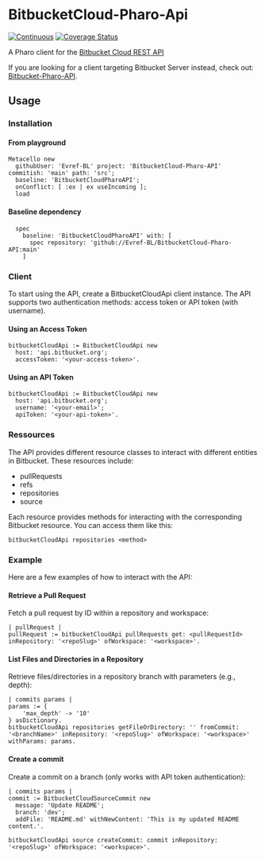 # BitbucketCloud-Pharo-Api

[![Continuous](https://github.com/Evref-BL/BitbucketCloud-Pharo-API/actions/workflows/continuous.yml/badge.svg)](https://github.com/Evref-BL/BitbucketCloud-Pharo-API/actions/workflows/continuous.yml)
[![Coverage Status](https://coveralls.io/repos/github/Evref-BL/BitbucketCloud-Pharo-API/badge.svg?branch=develop)](https://coveralls.io/github/Evref-BL/BitbucketCloud-Pharo-API?branch=develop)

A Pharo client for the [Bitbucket Cloud REST API](https://developer.atlassian.com/cloud/bitbucket/rest/intro)

If you are looking for a client targeting Bitbucket Server instead, check out: [Bitbucket-Pharo-API](https://github.com/Evref-BL/Bitbucket-Pharo-API).

## Usage

### Installation

#### From playground

```st
Metacello new
  githubUser: 'Evref-BL' project: 'BitbucketCloud-Pharo-API' commitish: 'main' path: 'src';
  baseline: 'BitbucketCloudPharoAPI';
  onConflict: [ :ex | ex useIncoming ];
  load
```

#### Baseline dependency

```st
  spec
    baseline: 'BitbucketCloudPharoAPI' with: [
      spec repository: 'github://Evref-BL/BitbucketCloud-Pharo-API:main'
    ]
```

### Client

To start using the API, create a BitbucketCloudApi client instance. The API supports two authentication methods: access token or API token (with username).


#### Using an Access Token
```st
bitbucketCloudApi := BitbucketCloudApi new
  host: 'api.bitbucket.org';
  accessToken: '<your-access-token>'.
```

#### Using an API Token
```st
bitbucketCloudApi := BitbucketCloudApi new
  host: 'api.bitbucket.org';
  username: '<your-email>';
  apiToken: '<your-api-token>'.
```

### Ressources

The API provides different resource classes to interact with different entities in Bitbucket. These resources include:

- pullRequests
- refs
- repositories
- source

Each resource provides methods for interacting with the corresponding Bitbucket resource. You can access them like this:

```st
bitbucketCloudApi repositories <method>
```

### Example

Here are a few examples of how to interact with the API:

#### Retrieve a Pull Request

Fetch a pull request by ID within a repository and workspace:

```st
| pullRequest |
pullRequest := bitbucketCloudApi pullRequests get: <pullRequestId> inRepository: '<repoSlug>' ofWorkspace: '<workspace>'.
```

#### List Files and Directories in a Repository

Retrieve files/directories in a repository branch with parameters (e.g., depth):

```st
| commits params |
params := { 
	'max_depth' -> '10'
} asDictionary.
bitbucketCloudApi repositories getFileOrDirectory: '' fromCommit: '<branchName>' inRepository: '<repoSlug>' ofWorkspace: '<workspace>' withParams: params.
```

#### Create a commit 

Create a commit on a branch (only works with API token authentication):

```st
| commits params |
commit := BitbucketCloudSourceCommit new
  message: 'Update README';
  branch: 'dev';
  addFile: 'README.md' withNewContent: 'This is my updated README content.'.

bitbucketCloudApi source createCommit: commit inRepository: '<repoSlug>' ofWorkspace: '<workspace>'.
```